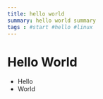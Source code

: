 ```yaml
---
title: hello world
summary: hello world summary
tags : #start #hello #linux
---
```


# Hello World

* Hello
* World
